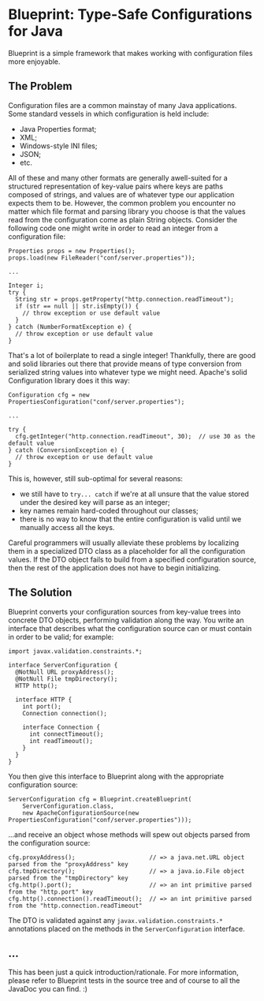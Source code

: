 Blueprint: Type-Safe Configurations for Java
=

Blueprint is a simple framework that makes working with configuration files more enjoyable.

The Problem
-

Configuration files are a common mainstay of many Java applications.  Some standard vessels in which configuration is held include:

  - Java Properties format;
  - XML;
  - Windows-style INI files;
  - JSON;
  - etc.

All of these and many other formats are generally awell-suited for a structured representation of key-value pairs where keys are paths composed of strings, and values are of whatever type our application expects them to be.  However, the common problem you encounter no matter which file format and parsing library you choose is that the values read from the configuration come as plain String objects.  Consider the following code one might write in order to read an integer from a configuration file:

    Properties props = new Properties();
    props.load(new FileReader("conf/server.properties"));

    ...

    Integer i;
    try {
      String str = props.getProperty("http.connection.readTimeout");
      if (str == null || str.isEmpty()) {
        // throw exception or use default value
      }
    } catch (NumberFormatException e) {
      // throw exception or use default value
    }

That's a lot of boilerplate to read a single integer!  Thankfully, there are good and solid libraries out there that provide means of type conversion from serialized string values into whatever type we might need.  Apache's solid Configuration library does it this way:

    Configuration cfg = new PropertiesConfiguration("conf/server.properties");

    ...

    try {
      cfg.getInteger("http.connection.readTimeout", 30);  // use 30 as the default value
    } catch (ConversionException e) {
      // throw exception or use default value
    }

This is, however, still sub-optimal for several reasons:

  - we still have to `try... catch` if we're at all unsure that the value stored under the desired key will parse as an integer;
  - key names remain hard-coded throughout our classes;
  - there is no way to know that the entire configuration is valid until we manually access all the keys.

Careful programmers will usually alleviate these problems by localizing them in a specialized DTO class as a placeholder for all the configuration values.  If the DTO object fails to build from a specified configuration source, then the rest of the application does not have to begin initializing.

The Solution
-

Blueprint converts your configuration sources from key-value trees into concrete DTO objects, performing validation along the way.  You write an interface that describes what the configuration source can or must contain in order to be valid; for example:

    import javax.validation.constraints.*;

    interface ServerConfiguration {
      @NotNull URL proxyAddress();
      @NotNull File tmpDirectory();
      HTTP http();

      interface HTTP {
        int port();
        Connection connection();

        interface Connection {
          int connectTimeout();
          int readTimeout();
        }
      }
    }

You then give this interface to Blueprint along with the appropriate configuration source:

    ServerConfiguration cfg = Blueprint.createBlueprint(
        ServerConfiguration.class,
        new ApacheConfigurationSource(new PropertiesConfiguration("conf/server.properties")));

...and receive an object whose methods will spew out objects parsed from the configuration source:

    cfg.proxyAddress();                     // => a java.net.URL object parsed from the "proxyAddress" key
    cfg.tmpDirectory();                     // => a java.io.File object parsed from the "tmpDirectory" key
    cfg.http().port();                      // => an int primitive parsed from the "http.port" key
    cfg.http().connection().readTimeout();  // => an int primitive parsed from the "http.connection.readTimeout"

The DTO is validated against any `javax.validation.constraints.*` annotations placed on the methods in the `ServerConfiguration` interface.

...
-
This has been just a quick introduction/rationale.  For more information, please refer to Blueprint tests in the source tree and of course to all the JavaDoc you can find. :)

